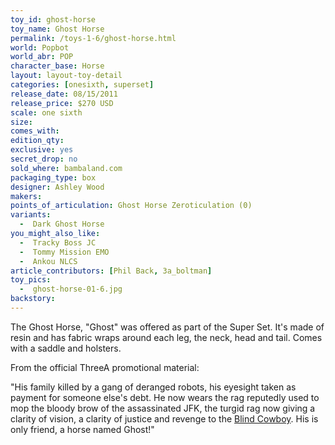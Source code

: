 ```yaml
---
toy_id: ghost-horse
toy_name: Ghost Horse
permalink: /toys-1-6/ghost-horse.html
world: Popbot
world_abr: POP
character_base: Horse
layout: layout-toy-detail
categories: [onesixth, superset]
release_date: 08/15/2011
release_price: $270 USD
scale: one sixth
size: 
comes_with: 
edition_qty: 
exclusive: yes
secret_drop: no
sold_where: bambaland.com
packaging_type: box
designer: Ashley Wood
makers: 
points_of_articulation: Ghost Horse Zeroticulation (0)
variants: 
  -  Dark Ghost Horse
you_might_also_like:
  -  Tracky Boss JC
  -  Tommy Mission EMO
  -  Ankou NLCS
article_contributors: [Phil Back, 3a_boltman]
toy_pics:
  -  ghost-horse-01-6.jpg
backstory:
---
```

The Ghost Horse, "Ghost" was offered as part of the Super Set. It's made of resin and has fabric wraps around each leg, the neck, head and tail. Comes with a saddle and holsters.

From the official ThreeA promotional material:

"His family killed by a gang of deranged robots, his eyesight taken as payment for someone else's debt. He now wears the rag reputedly used to mop the bloody brow of the assassinated JFK, the turgid rag now giving a clarity of vision, a clarity of justice and revenge to the <a href="/toys-1-6/blind-cowboy.html">Blind Cowboy</a>. His is only friend, a horse named Ghost!"